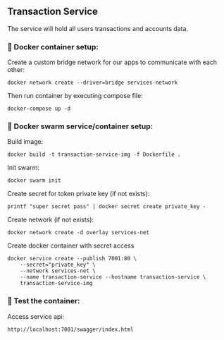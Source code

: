 ## Transaction Service 
The service will hold all users transactions and accounts data. 

### :small_blue_diamond: Docker container setup:
Create a custom bridge network for our apps to communicate with each other:
```
docker network create --driver=bridge services-network
```

Then run container by executing compose file:
```
docker-compose up -d
```

### :small_blue_diamond: Docker swarm service/container setup:

Build image:
```
docker build -t transaction-service-img -f Dockerfile .
```

Init swarm:
```
docker swarm init
```

Create secret for token private key (if not exists):
```
printf "super secret pass" | docker secret create private_key -
```

Create network (if not exists):
```
docker network create -d overlay services-net
```

Create docker container with secret access
```
docker service create --publish 7001:80 \
    --secret="private_key" \
    --network services-net \
    --name transaction-service --hostname transaction-service \
    transaction-service-img
```

### :small_blue_diamond: Test the container:

Access service api:
```
http://localhost:7001/swagger/index.html
```
